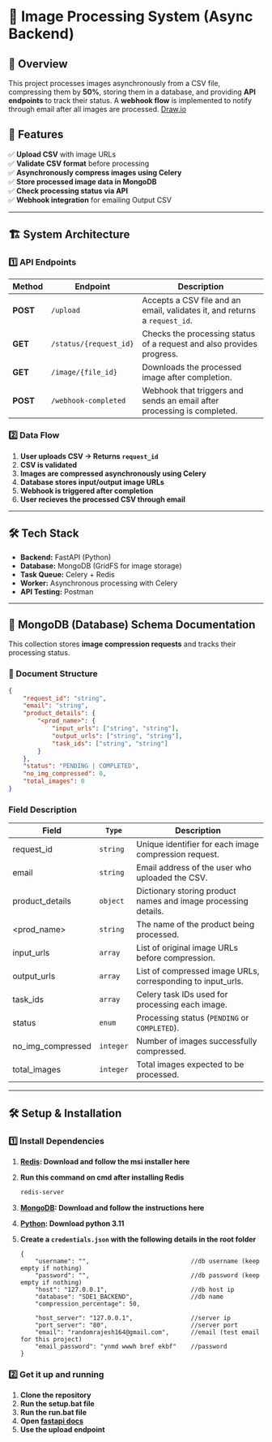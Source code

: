 # 📸 Image Processing System (Async Backend)

## 🚀 Overview
This project processes images asynchronously from a CSV file, compressing them by **50%**, storing them in a database, and providing **API endpoints** to track their status. A **webhook flow** is implemented to notify through email after all images are processed. [Draw.io](https://drive.google.com/file/d/1-DnBlG7b78wJnopZaW5sMjR8XzL_k7kx/view?usp=sharing)

## 📑 Features
✅ **Upload CSV** with image URLs  
✅ **Validate CSV format** before processing  
✅ **Asynchronously compress images using Celery**  
✅ **Store processed image data in MongoDB**  
✅ **Check processing status via API**  
✅ **Webhook integration** for emailing Output CSV 

---

## 🏗️ System Architecture
### **1️⃣ API Endpoints**
| **Method** | **Endpoint** | **Description** |
|-----------|-------------|-----------------|
| **POST**  | `/upload` | Accepts a CSV file and an email, validates it, and returns a `request_id`. |
| **GET**   | `/status/{request_id}` | Checks the processing status of a request and also provides progress. |
| **GET**   | `/image/{file_id}` | Downloads the processed image after completion. |
| **POST**  | `/webhook-completed` | Webhook that triggers and sends an email after processing is completed. |

### **2️⃣ Data Flow**
1. **User uploads CSV → Returns `request_id`**
2. **CSV is validated**
3. **Images are compressed asynchronously using Celery**
4. **Database stores input/output image URLs**
5. **Webhook is triggered after completion**
6. **User recieves the processed CSV through email**

---

## 🛠️ Tech Stack
- **Backend:** FastAPI (Python)
- **Database:** MongoDB (GridFS for image storage)
- **Task Queue:** Celery + Redis
- **Worker:** Asynchronous processing with Celery
- **API Testing:** Postman

---

## 📜 MongoDB (Database) Schema Documentation
This collection stores **image compression requests** and tracks their processing status.

### **📌 Document Structure**
```json
{
    "request_id": "string", 
    "email": "string",
    "product_details": {
        "<prod_name>": {
            "input_urls": ["string", "string"],
            "output_urls": ["string", "string"],
            "task_ids": ["string", "string"]
        }
    },
    "status": "PENDING | COMPLETED",
    "no_img_compressed": 0,
    "total_images": 0
}
```

### Field Description
| **Field**	| **`Type`** |	**Description** |
|-----------|------------|------------------|
| request_id	| `string` |	Unique identifier for each image compression request. |
| email	| `string` |	Email address of the user who uploaded the CSV. |
| product_details	| `object` |	Dictionary storing product names and image processing details. |
| <prod_name>	| `string` |	The name of the product being processed. |
| input_urls	| `array` |	List of original image URLs before compression. |
| output_urls	| `array` |	List of compressed image URLs, corresponding to input_urls. |
| task_ids	| `array` |	Celery task IDs used for processing each image. |
| status	| `enum` |	Processing status (`PENDING` or `COMPLETED`). |
| no_img_compressed	| `integer` |	Number of images successfully compressed. |
| total_images	| `integer` |	Total images expected to be processed. |

---

## 🛠️ Setup & Installation
### **1️⃣ Install Dependencies**
1. **[Redis](https://github.com/tporadowski/redis/releases): Download and follow the msi installer here**
2. **Run this command on cmd after installing Redis**
   
   ```bash
   redis-server
   ```
4. **[MongoDB](https://www.mongodb.com/docs/manual/tutorial/install-mongodb-on-windows/): Download and follow the instructions here**
5. **[Python](https://www.python.org/downloads/): Download python 3.11**
6. **Create a `credentials.json` with the following details in the root folder**

    ```
    {
        "username": "",                            //db username (keep empty if nothing)
        "password": "",                            //db password (keep empty if nothing)
        "host": "127.0.0.1",                       //db host ip
        "database": "SDE1_BACKEND",                //db name
        "compression_percentage": 50,
    
        "host_server": "127.0.0.1",                //server ip
        "port_server": "80",                       //server port
        "email": "randomrajesh164@gmail.com",      //email (test email for this project)
        "email_password": "ynmd wwwh bref ekbf"    //password
    }
    ```
   
### **2️⃣ Get it up and running**
1. **Clone the repository**
2. **Run the setup.bat file**
3. **Run the run.bat file**
4. **Open [fastapi docs](http://127.0.0.1/docs#/)**
5. **Use the upload endpoint**
